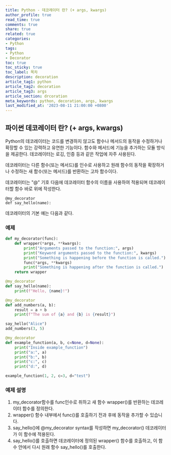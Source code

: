 ```yaml
---
title: Python - 데코레이터 란? (+ args, kwargs)
author_profile: true
read_time: true
comments: true
share: true
related: true
categories:
- Python
tags:
- Python
- Decorator
toc: true
toc_sticky: true
toc_label: 목차
description: decoration
article_tag1: python
article_tag2: decoration
article_tag3: args
article_section: drcoration
meta_keywords: python, decoration, args, kwargs
last_modified_at: '2023-08-11 21:00:00 +0800'
---
```


## 파이썬 데코레이터 란? (+ args, kwargs)
Python의 데코레이터는 코드를 변경하지 않고도 함수나 메서드의 동작을 수정하거나 확장할 수 있는 강력하고 유연한 기능이다. 함수와 메서드에 기능을 추가하는 모듈 방식을 제공한다. 데코레이터는 로깅, 인증 등과 같은 작업에 자주 사용된다. 

데코레이터는 다른 함수(또는 메서드)를 인수로 사용하고 원래 함수의 동작을 확장하거나 수정하는 새 함수(또는 메서드)를 반환하는 고차 함수이다. 

데코레이터는 "@" 기호 다음에 데코레이터 함수의 이름을 사용하여 적용되며 데코레이터할 함수 바로 위에 작성한다.

```
@my_decorator
def say_hello(name):
```


데코레이터의 기본 예는 다음과 같다.

### 예제

```py
def my_decorator(func):
    def wrapper(*args, **kwargs):
        print("Arguments passed to the function:", args)
        print("Keyword arguments passed to the function:", kwargs)
        print("Something is happening before the function is called.")
        func(*args, **kwargs)
        print("Something is happening after the function is called.")
    return wrapper

@my_decorator
def say_hello(name):
    print(f"Hello, {name}!")

@my_decorator
def add_numbers(a, b):
    result = a + b
    print(f"The sum of {a} and {b} is {result}")

say_hello("Alice")
add_numbers(3, 5)

@my_decorator
def example_function(a, b, c=None, d=None):
    print("Inside example_function")
    print("a:", a)
    print("b:", b)
    print("c:", c)
    print("d:", d)

example_function(1, 2, c=3, d="test")

```

### 예제 설명

1. my_decorator함수를 func인수로 취하고 새 함수 wrapper()를 반환하는 데코레이터 함수를 정의한다.
2. wrapper() 함수 내부에서 func()를 호출하기 전과 후에 동작을 추가할 수 있습니다.
3. say_hello()에 @my_decorator syntax를 작성하면 my_decorator() 데코레이터가 이 함수에 적용된다.
4. say_hello()를 호출하면 데코레이터에 정의된 wrapper() 함수를 호출하고, 이 함수 안에서 다시 원래 함수 say_hello()를 호출한다.

